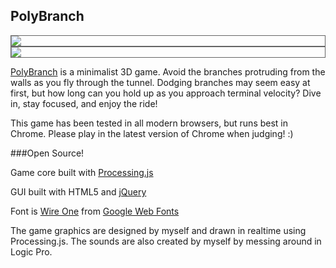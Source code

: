 ## PolyBranch

<img src="http://3kh0.github.io/polybranch/img/pic1.png" style="border: 1px solid #646464; display: block; margin: 0px auto;">

<img src="http://3kh0.github.io/polybranch/img/pic2.png" style="border: 1px solid #646464; display: block; margin: 0px auto;">

<a href="http://3kh0.github.io/polybranch">PolyBranch</a> is a minimalist 3D game. Avoid the branches protruding from the walls as you fly through the tunnel. Dodging branches may seem easy at first, but how long can you hold up as you approach terminal velocity? Dive in, stay focused, and enjoy the ride!

This game has been tested in all modern browsers, but runs best in Chrome. Please play in the latest version of Chrome when judging! :)

###Open Source!

Game core built with [Processing.js](http://processingjs.org/)

GUI built with HTML5 and [jQuery](http://jquery.com)

Font is [Wire One](http://www.google.com/webfonts/specimen/Wire+One) from [Google Web Fonts](http://www.google.com/webfonts)


The game graphics are designed by myself and drawn in realtime using Processing.js. The sounds are also created by myself by messing around in Logic Pro.
